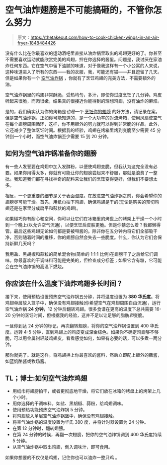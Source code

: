 # 空气油炸翅膀是不可能搞砸的，不管你怎么努力

> 原文：<https://thetakeout.com/how-to-cook-chicken-wings-in-an-air-fryer-1848484426>

没有什么比在你最喜欢的运动酒吧里直接从油炸锅里取出的鸡翅更好的了。你甚至不需要喜欢运动就能欣赏完美的鸡翅，拌在你选择的酱里。问题是，我讨厌在家油炸任何东西。它在空气中留下油腻的味道，对于像我这样有一个小公寓的人来说，这种味道进入了所有的东西——我的衣服，我，可能还有猫——并且逗留了几天。但是如果你有一个 [空气油炸锅](https://thetakeout.com/recipes/air-fryer-recipes) ，你就有了烹饪鸡翅的完美方法，不需要额外的油。



空气油炸锅里的鸡翅非常酥脆，受热均匀，多汁，即使你过度烹饪了几分钟。鸡皮听起来很脆，而肉很嫩，结果真的很接近你能得到的理想鸡翅，没有油炸的麻烦。

是的，我们确实认为你的烤箱是*也是*一个 [烹饪你的翅膀](https://thetakeout.com/recipe-buffalo-wings-fried-chicken-vs-baked-oven-super-1841131642) 的好方法，请记录在案。但是空气油炸锅，正如你可能知道的，是一个大功率的对流烤箱，使用风扇使空气在每个翅膀周围循环，这样，你不用额外的努力就可以得到非常脆的样品。此外，它还减少了整体烹饪时间。根据我的经验，鸡翅在烤箱里烤到变脆至少需要 45 分钟到一个小时，而空气油炸锅至少需要 15 到 20 分钟。

## 如何为空气油炸锅准备你的翅膀

有一些人发誓要在鸡翅中加入发酵粉，以便使鸡翅变脆，但我认为这完全没有必要。如果你用得太多，你就有可能让你的翅膀尝起来不舒服，那就是浪费了一整批。我知道我们都在寻找神奇的配料来让我们的烹饪变得更好，但我们不要想太多。

相反，一个更重要的细节是关于表面湿度。在放进空气油炸锅之前，你会希望你的翅膀尽可能干燥。首先，用纸巾拍下鸡翅，确保鸡翅是干的(无论是购买的预切鸡翅还是在家里分成扁平和鼓状的鸡翅)。

如果碰巧你有耐心和空间，你可以让它们在冰箱里的烤盘上的烤架上干燥一个小时到一个晚上(以允许空气流通)，以便烹饪后皮肤更脆。但是你猜怎么着？我都懒得管。最后这些鸡翅无论如何都是要被甩酱的。除非你在五分钟内将它们全部吸干净，否则随着时间的推移，你的翅膀自然会失去一些脆度。什么，你认为它们会保持新鲜几天吗？

我用盐、黑胡椒和蒜粒的简单混合物(简单的 1:1:1 比例)在翅膀干了之后给它们调味。你最喜欢的干调味料可能是完美的，但检查成分标签；如果它含有糖，它可能会在空气油炸锅的高温下燃烧。

## 你应该在什么温度下油炸鸡翅多长时间？

接下来，使用预热设置预热空气油炸锅五分钟，并将温度设置为 **380 华氏度**。将鸡翅单层放入篮子中，确保没有鸡翅接触(你希望空气在鸡翅周围自由流通)，运行空气油炸锅 **24 分钟**，12 分钟后翻转鸡翅。很多食谱在更高的温度下总共需要 16-20 分钟的烹饪时间，但根据我的经验，这并不足以让足够的脂肪*和*变脆。

一旦你到达 24 分钟的标记，再次翻转翅膀，将你的空气油炸锅设置到 400 华氏度。运转 4-5 分钟，直到鸡翅上的鸡皮变成深金棕色。如果你不确定鸡翅够不够脆，可以用金属钳轻敲鸡翅皮，看看感觉如何，如果有必要的话，可以多煮一两分钟。

那你就完了。就是这样。将鸡翅拌上你最喜欢的酱料，然后立即配上额外的蘸酱，如蓝奶酪酱或牧场酱。

## TL；博士:如何空气油炸鸡翅

*   用纸巾将翅膀拍干，或者更彻底地干燥，将它们放在冰箱的烤盘上的烤架上几个小时。
*   用你选择的干调味料，如盐、黑胡椒、蒜粉，给鸡翅调味。
*   使用预热功能预热空气油炸锅 5 分钟。
*   将鸡翅放入单层空气油炸锅篮中，确保没有鸡翅接触。
*   将空气油炸锅的温度设置为华氏 380 度，并将计时器设置为 24 分钟。
*   在第 12 分钟时，翻转翅膀。
*   在第 24 分钟的时候，再翻一次翅膀，把你的空气油炸锅调到 400 华氏度持续 5 分钟。
*   从空气油炸锅中取出鸡翅，倒入调味汁，即可食用。

如果你想要的不仅仅是鸡翅，记住你也可以油炸一整只鸡 。